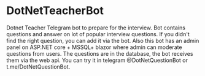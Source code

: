 # DotNetTeacherBot
Dotnet Teacher Telegram bot to prepare for the interview.
Bot contains questions and answer on lot of popular interview questions. 
If you didn't find the right question, you can add it via the bot.
Also this bot has an admin panel on ASP.NET core + MSSQL+ blazor where admin can moderate questions from users.
The questions are in the database, the bot receives them via the web api.
You can try it in telegram @DotNetQuestionBot or t.me/DotNetQuestionBot.
